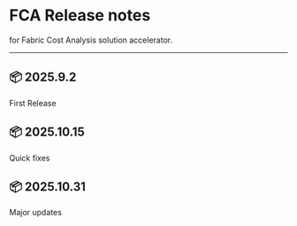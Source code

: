 # FCA Release notes

for Fabric Cost Analysis solution accelerator.

--------------------------

## 📦 2025.9.2

First Release

## 📦 2025.10.15

Quick fixes

## 📦 2025.10.31

Major updates